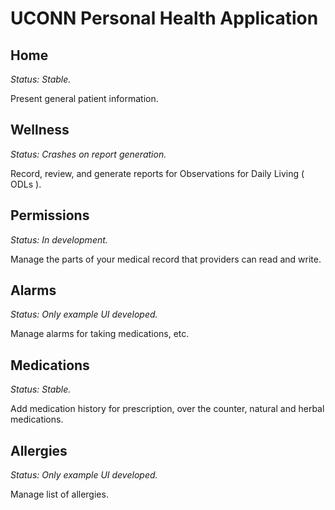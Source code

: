 UCONN Personal Health Application
=========


## Home
*Status: Stable.*

Present general patient information.


## Wellness
*Status: Crashes on report generation.*

Record, review, and generate reports for Observations for Daily Living ( ODLs ).


## Permissions
*Status: In development.*

Manage the parts of your medical record that providers can read and write.


## Alarms
*Status: Only example UI developed.*

Manage alarms for taking medications, etc.


## Medications
*Status: Stable.*

Add medication history for prescription, over the counter, natural and herbal medications.


## Allergies
*Status: Only example UI developed.*

Manage list of allergies.
